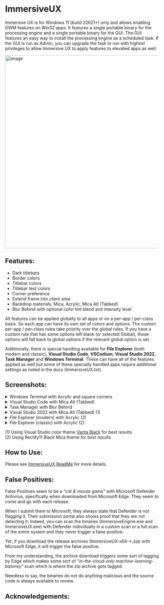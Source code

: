 # ImmersiveUX
Immersive UX is for Windows 11 (build 22621+) only and allows enabling DWM features on Win32 apps. It features a single portable binary for the processing engine and a single portable binary for the GUI. The GUI features an easy way to install the processing engine as a scheduled task. If the GUI is run as Admin, you can upgrade the task to run with highest privileges to allow Immersive UX to apply features to elevated apps as well. 

<img width="898" height="633" alt="image" src="https://github.com/user-attachments/assets/8e67833a-a079-48d3-8563-4e31de5429bd" />

## Features:

- Dark titlebars
- Border colors
- Titlebar colors
- Titlebar text colors
- Corner preference
- Extend frame into client area
- Backdrop materials: Mica, Acrylic, Mica Alt (Tabbed)
- Blur Behind with optional color tint blend and intensity level


All features can be applied globally to all apps or on a per-app / per-class basis. So each app can have its own set of colors and options. The custom per-app / per-class rules take priority over the global rules. If you have a custom rule that has some options left blank (or selected Global), those options will fall back to global options if the relevant global option is set.

Additionally, there is special handling available for **File Explorer** (both modern and classic), **Visual Studio Code**, **VSCodium**, **Visual Studio 2022**, **Task Manager** and **Windows Terminal**. These can have all of the features applied as well but some of these specially handled apps require additional settings as noted in the docs (ImmersiveUX.txt).

## Screenshots:

<details>
  <summary>Windows Terminal with Acrylic and square corners</summary>
<img width="1198" height="564" alt="image" src="https://github.com/user-attachments/assets/bd118a07-b05b-4798-ba21-17f9e3f11825" />
</details>

<details>
  <summary>Visual Studio Code with Mica Alt (Tabbed)</summary>
<img width="1277" height="723" alt="image" src="https://github.com/user-attachments/assets/fe99b4f0-08f1-4d7a-87dc-1284f7842516" />
</details>

<details>
  <summary>Task Manager with Blur Behind</summary>
<img width="1148" height="733" alt="image" src="https://github.com/user-attachments/assets/49998798-0580-4b22-9c67-3c10e4d5f78c" />
</details>

<details>
  <summary>Visual Studio 2022 with Mica Alt (Tabbed) (1)</summary>
<img width="1252" height="842" alt="image" src="https://github.com/user-attachments/assets/1bb3ac8e-75fa-4253-abad-042ef2edae64" />
</details>

<details>
  <summary>File Explorer (modern) with Acrylic (2)</summary>
<img width="961" height="667" alt="image" src="https://github.com/user-attachments/assets/10b0d146-6a1f-4fcc-b84a-741f151ebff2" />
</details>

<details>
  <summary>File Explorer (classic) with Acrylic (2)</summary>
<img width="961" height="667" alt="image" src="https://github.com/user-attachments/assets/58e5819a-e320-4d26-a602-82a9522abc29" />
</details>

(1) Using Visual Studio color theme [Vanta Black](https://marketplace.visualstudio.com/items?itemName=BrijeshRathod.PitchBlackV1) for best results <br>
(2) Using Rectify11 Black Mica theme for best results

## How to Use:

Please see [ImmersiveUX ReadMe](https://github.com/WildByDesign/ImmersiveUX/blob/main/ImmersiveUX_ReadMe.md) for more details.

## False Positives:

False Positives seem to be a *"cat & mouse game"* with Microsoft Defender Antivirus, specifically when downloaded from Microsoft Edge. They seem to come and go with each release.

When I submit them to Microsoft, they always state that Defender is not flagging it. Their submission portal also shows proof that they are not detecting it. Indeed, you can scan the binaries (ImmersiveEngine.exe and ImmersiveUX.exe) with Defender individually in a custom scan or a full scan of the entire system and they never trigger a false positive.

Yet, if you download the release archives (ImmersiveUX-x64-*.zip) with Microsoft Edge, it will trigger the false positive.

From my understanding, the archive download triggers some sort of tagging by Edge which makes some sort of *"in-the-cloud-only machine-learning-baloney"* scan which is where the zip archive gets tagged.

Needless to say, the binaries do not do anything malicious and the source code is always available to review.

## Acknowledgements:
